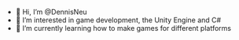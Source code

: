 - 👋 Hi, I’m @DennisNeu
- 👀 I’m interested in game development, the Unity Engine and C#
- 🌱 I’m currently learning how to make games for different platforms

<!---
DennisNeu/DennisNeu is a ✨ special ✨ repository because its `README.md` (this file) appears on your GitHub profile.
You can click the Preview link to take a look at your changes.
--->
